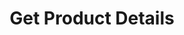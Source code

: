 ---
title: Get Product Details
excerpt: This endpoint allows you get the details of a product.
api:
  file: product.json
  operationId: get_products-details-filename
hidden: false
---